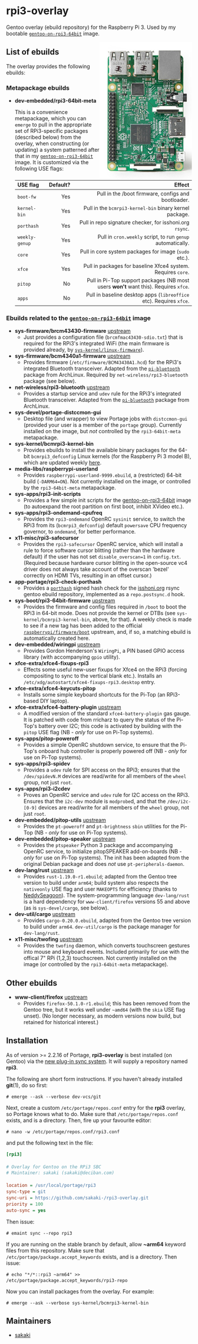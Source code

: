 # rpi3-overlay
Gentoo overlay (ebuild repository) for the Raspberry Pi 3. Used by my bootable [`gentoo-on-rpi3-64bit`](https://github.com/sakaki-/gentoo-on-rpi3-64bit) image.

<img src="https://raw.githubusercontent.com/sakaki-/resources/master/raspberrypi/pi3/Raspberry_Pi_3_B.jpg" alt="Raspberry Pi 3 B" width="250px" align="right"/>

## List of ebuilds

The overlay provides the following ebuilds:

### Metapackage ebuilds

* **dev-embedded/rpi3-64bit-meta**

   This is a convenience metapackage, which you can `emerge` to pull in the appropriate set of RPi3-specific packages (described below) from the overlay, when constructing (or updating) a system patterned after that in my [`gentoo-on-rpi3-64bit`](https://github.com/sakaki-/gentoo-on-rpi3-64bit) image. It is customized via the following USE flags:<a name="meta_use_flags"></a>
   
   | USE flag | Default? | Effect |
   | -------- | --------:| ------:|
   | `boot-fw` | Yes | Pull in the /boot firmware, configs and bootloader. |
   | `kernel-bin` | Yes | Pull in the `bcmrpi3-kernel-bin` binary kernel package. |
   | `porthash` | Yes | Pull in repo signature checker, for isshoni.org `rsync`. |
   |  `weekly-genup` | Yes | Pull in `cron.weekly` script, to run `genup` automatically. |
   |  `core` | Yes | Pull in core system packages for image (`sudo` etc.). |
   |  `xfce` | Yes | Pull in packages for baseline Xfce4 system. Requires `core`. |
   |  `pitop` | No | Pull in Pi-Top support packages (NB most users **won't** want this). Requires `xfce`. |
   |  `apps` | No | Pull in baseline desktop apps (`libreoffice` etc). Requires `xfce`. |



### Ebuilds related to the [`gentoo-on-rpi3-64bit`](https://github.com/sakaki-/gentoo-on-rpi3-64bit) image

* **sys-firmware/brcm43430-firmware** [upstream](https://github.com/RPi-Distro/firmware-nonfree)
  * Just provides a configuration file (`brcmfmac43430-sdio.txt`) that is required for the RPi3's integrated WiFi (the main firmware is provided already, by [`sys-kernel/linux-firmware`](http://packages.gentoo.org/package/sys-kernel/linux-firmware)).
* **sys-firmware/bcm4340a1-firmware** [upstream](https://aur.archlinux.org/packages/pi-bluetooth/)
  * Provides firmware (`/etc/firmware/BCM43430A1.hcd`) for the RPi3's integrated Bluetooth transceiver. Adapted from the [`pi-bluetooth`](https://aur.archlinux.org/packages/pi-bluetooth/) package from ArchLinux. Required by `net-wireless/rpi3-bluetooth` package (see below).
* **net-wireless/rpi3-bluetooth** [upstream](https://aur.archlinux.org/packages/pi-bluetooth/)
  * Provides a startup service and `udev` rule for the RPi3's integrated Bluetooth transceiver. Adapted from the [`pi-bluetooth`](https://aur.archlinux.org/packages/pi-bluetooth/) package from ArchLinux.
* **sys-devel/portage-distccmon-gui**
  * Desktop file (and wrapper) to view Portage jobs with `distccmon-gui` (provided your user is a member of the `portage` group). Currently installed on the image, but _not_ controlled by the `rpi3-64bit-meta` metapackage.
* **sys-kernel/bcmrpi3-kernel-bin**
  * Provides ebuilds to install the available binary packages for the 64-bit `bcmrpi3_defconfig` Linux kernels (for the Raspberry Pi 3 model B), which are updated weekly [here](https://github.com/sakaki-/bcmrpi3-kernel).
* **media-libs/raspberrypi-userland**
  * Provides `raspberrypi-userland-9999.ebuild`, a (restricted) 64-bit build (`-DARM64=ON`). Not currently installed on the image, or controlled by the `rpi3-64bit-meta` metapackage.
* **sys-apps/rpi3-init-scripts**
  * Provides a few simple init scripts for the [gentoo-on-rpi3-64bit](https://github.com/sakaki-/gentoo-on-rpi3-64bit) image (to autoexpand the root partition on first boot, inhibit XVideo etc.).
* **sys-apps/rpi3-ondemand-cpufreq**
  * Provides the `rpi3-ondemand` OpenRC `sysinit` service, to switch the RPi3 from its (`bcmrpi3_defconfig`) default `powersave` CPU frequency governor, to `ondemand`, for better performance.
* **x11-misc/rpi3-safecursor**
  * Provides the `rpi3-safecursor` OpenRC service, which will install a rule to force software cursor blitting (rather than the hardware default) if the user has not set `disable_overscan=1` in `config.txt`. (Required because hardware cursor blitting in the open-source vc4 driver does not always take account of the overscan 'bezel' correctly on HDMI TVs, resulting in an offset cursor.)
* **app-portage/rpi3-check-porthash**
  * Provides a [`porthash`](https://github.com/sakaki-/porthash) signed hash check for the [isshoni.org](https://isshoni.org) rsync gentoo ebuild repository, implemented as a `repo.postsync.d` hook.
* **sys-boot/rpi3-64bit-firmware** [upstream](https://github.com/raspberrypi/firmware)
  * Provides the firmware and config files required in `/boot` to boot the RPi3 in 64-bit mode. Does not provide the kernel or DTBs (see `sys-kernel/bcmrpi3-kernel-bin`, above, for that). A weekly check is made to see if a new tag has been added to the official [`raspberrypi/firmware/boot`](https://github.com/raspberrypi/firmware/tree/master/boot) upstream, and, if so, a matching ebuild is automatically created here.
* **dev-embedded/wiringpi** [upstream](http://wiringpi.com/)
  * Provides Gordon Henderson's `WiringPi`, a PIN based GPIO access library (with accompanying `gpio` utility).
* **xfce-extra/xfce4-fixups-rpi3**
  * Effects some useful new-user fixups for Xfce4 on the RPi3 (forcing compositing to sync to the vertical blank etc.). Installs an `/etc/xdg/autostart/xfce4-fixups-rpi3.desktop` entry.
* **xfce-extra/xfce4-keycuts-pitop**
  * Installs some simple keyboard shortcuts for the Pi-Top (an RPi3-based DIY laptop).
* **xfce-extra/xfce4-battery-plugin** [upstream](https://github.com/rricharz/pi-top-battery-status)
  * A modified version of the standard `xfce4-battery-plugin` gas gauge. It is patched with code from rricharz to query the status of the Pi-Top's battery over I2C; this code is activated by building with the `pitop` USE flag (NB - _only_ for use on Pi-Top systems).
* **sys-apps/pitop-poweroff**
  * Provides a simple OpenRC shutdown service, to ensure that the Pi-Top's onboard hub controller is properly powered off (NB - _only_ for use on Pi-Top systems).
* **sys-apps/rpi3-spidev**
  * Provides a `udev` rule for SPI access on the RPi3; ensures that the `/dev/spidevN.M` devices are read/write for all members of the `wheel` group, not just `root`.
* **sys-apps/rpi3-i2cdev**
  * Proves an OpenRC service and `udev` rule for I2C access on the RPi3. Ensures that the `i2c-dev` module is `modprobe`d, and that the `/dev/i2c-[0-9]` devices are read/write for all members of the `wheel` group, not just `root`.
* **dev-embedded/pitop-utils** [upstream](https://github.com/rricharz/pi-top-install)
  * Provides the `pt-poweroff` and `pt-brightness` `sbin` utilities for the Pi-Top (NB - _only_ for use on Pi-Top systems).
* **dev-embedded/pitop-speaker** [upstream](https://github.com/pi-top/pi-topSPEAKER)
  * Provides the `ptspeaker` Python 3 package and accompanying OpenRC service, to initialize pitopSPEAKER add-on-boards (NB - _only_ for use on Pi-Top systems). The init has been adapted from the original Debian package and does _not_ use `pt-peripherals-daemon`.
* **dev-lang/rust** [upstream](https://wiki.gentoo.org/wiki/Project:Rust)
  * Provides `rust-1.19.0-r1.ebuild`; adapted from the Gentoo tree version to build under `arm64`; build system also respects the `nativeonly` USE flag and user `MAKEOPTS` for efficiency (thanks to [NeddySeagoon](https://github.com/sakaki-/rpi3-overlay/commit/3abb46bcff04d9b66c8b3c50d309f199606ac0fa##commitcomment-23709642)). The system-programming language `dev-lang/rust` is a hard dependency for `www-client/firefox` versions 55 and above (as is `sys-devel/cargo`, see below).
* **dev-util/cargo** [upstream](https://wiki.gentoo.org/wiki/Project:Rust)
  * Provides `cargo-0.20.0.ebuild`, adapted from the Gentoo tree version to build under `arm64`. `dev-util/cargo` is the package manager for `dev-lang/rust`.
* **x11-misc/twofing** [upstream](http://plippo.de/p/twofing)
  * Provides the `twofing` daemon, which converts touchscreen gestures into mouse and keyboard events. Included primarily for use with the offical 7" RPi (1,2,3) touchscreen. Not currently installed on the image (or controlled by the `rpi3-64bit-meta` metapackage).

## Other ebuilds

* **www-client/firefox** [upstream](https://wiki.gentoo.org/wiki/Project:Mozilla)
  * Provides `firefox-50.1.0-r1.ebuild`; this has been removed from the Gentoo tree, but it works well under `~amd64` (with the `skia` USE flag unset). (No longer necessary, as modern versions now build, but retained for historical interest.)

## Installation

As of version >= 2.2.16 of Portage, **rpi3-overlay** is best installed (on Gentoo) via the [new plug-in sync system](https://wiki.gentoo.org/wiki/Project:Portage/Sync). It will supply a repository named **rpi3**.

The following are short form instructions. If you haven't already installed **git**(1), do so first:

    # emerge --ask --verbose dev-vcs/git 

Next, create a custom `/etc/portage/repos.conf` entry for the **rpi3** overlay, so Portage knows what to do. Make sure that `/etc/portage/repos.conf` exists, and is a directory. Then, fire up your favourite editor:

    # nano -w /etc/portage/repos.conf/rpi3.conf

and put the following text in the file:
```ini
[rpi3]

# Overlay for Gentoo on the RPi3 SBC
# Maintainer: sakaki (sakaki@deciban.com)

location = /usr/local/portage/rpi3
sync-type = git
sync-uri = https://github.com/sakaki-/rpi3-overlay.git
priority = 100
auto-sync = yes
```

Then issue:

    # emaint sync --repo rpi3

If you are running on the stable branch by default, allow **~arm64** keyword files from this repository. Make sure that `/etc/portage/package.accept_keywords` exists, and is a directory. Then issue:

    # echo "*/*::rpi3 ~arm64" >> /etc/portage/package.accept_keywords/rpi3-repo
    
Now you can install packages from the overlay. For example:

    # emerge --ask --verbose sys-kernel/bcmrpi3-kernel-bin

## Maintainers

* [sakaki](mailto:sakaki@deciban.com)

